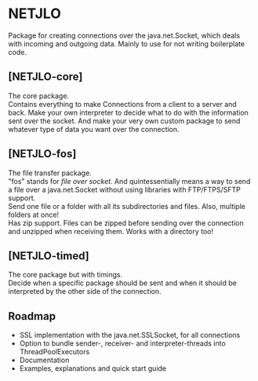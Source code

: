 # NETJLO
Package for creating connections over the java.net.Socket, which deals with incoming and outgoing data. Mainly to use for not writing boilerplate code. 

## [NETJLO-core]
The core package.  
Contains everything to make Connections from a client to a server and back. Make your own interpreter to decide what to do with the information sent over the socket. And make your very own custom package to send whatever type of data you want over the connection.

## [NETJLO-fos]
The file transfer package.  
"fos" stands for *file over socket*. And quintessentially means a way to send a file over a java.net.Socket without using libraries with FTP/FTPS/SFTP support.  
Send one file or a folder with all its subdirectories and files. Also, multiple folders at once!  
Has zip support. Files can be zipped before sending over the connection and unzipped when receiving them. Works with a directory too!

## [NETJLO-timed]
The core package but with timings.  
Decide when a specific package should be sent and when it should be interpreted by the other side of the connection.

## Roadmap
- SSL implementation with the java.net.SSLSocket, for all connections
- Option to bundle sender-, receiver- and interpreter-threads into ThreadPoolExecutors
- Documentation
- Examples, explanations and quick start guide
